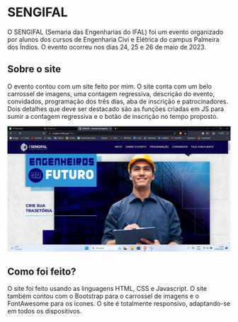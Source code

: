 # SENGIFAL

O SENGIFAL (Semana das Engenharias do IFAL) foi um evento organizado por alunos dos cursos de Engenharia Civi e Elétrica do campus Palmeira dos Índios. O evento ocorreu nos dias 24, 25 e 26 de maio de 2023.

## Sobre o site

O evento contou com um site feito por mim. O site conta com um belo carrossel de imagens, uma contagem regressiva, descrição do evento, convidados, programação dos três dias, aba de inscrição e patrocinadores. Dois detalhes que deve ser destacado são as funções criadas em JS para sumir a contagem regressiva e o botão de inscrição no tempo proposto.

![alt text](img/1684537296172.jpg)

## Como foi feito?

O site foi feito usando as linguagens HTML, CSS e Javascript. O site também contou com o Bootstrap para o carrossel de imagens e o FontAwesome para os ícones. O site é totalmente responsivo, adaptando-se em todos os dispositivos.
